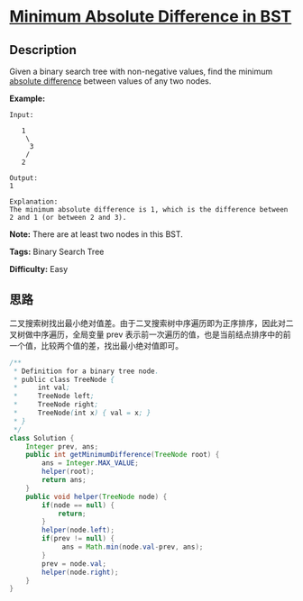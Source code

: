# [Minimum Absolute Difference in BST][title]

## Description

Given a binary search tree with non-negative values, find the minimum [absolute difference](https://en.wikipedia.org/wiki/Absolute_difference) between values of any two nodes.

**Example:**

```
Input:

   1
    \
     3
    /
   2

Output:
1

Explanation:
The minimum absolute difference is 1, which is the difference between 2 and 1 (or between 2 and 3).
```

**Note:** There are at least two nodes in this BST.

**Tags:** Binary Search Tree

**Difficulty:** Easy

## 思路

二叉搜索树找出最小绝对值差。由于二叉搜索树中序遍历即为正序排序，因此对二叉树做中序遍历，全局变量 prev 表示前一次遍历的值，也是当前结点排序中的前一个值，比较两个值的差，找出最小绝对值即可。

``` java
/**
 * Definition for a binary tree node.
 * public class TreeNode {
 *     int val;
 *     TreeNode left;
 *     TreeNode right;
 *     TreeNode(int x) { val = x; }
 * }
 */
class Solution {
    Integer prev, ans;
    public int getMinimumDifference(TreeNode root) {
        ans = Integer.MAX_VALUE;
        helper(root);
        return ans;
    }
    public void helper(TreeNode node) {
        if(node == null) {
            return;
        }
        helper(node.left);
        if(prev != null) {
             ans = Math.min(node.val-prev, ans);
        }
        prev = node.val;
        helper(node.right);
    }
}
```

[title]: https://leetcode.com/problems/minimum-absolute-difference-in-bst
